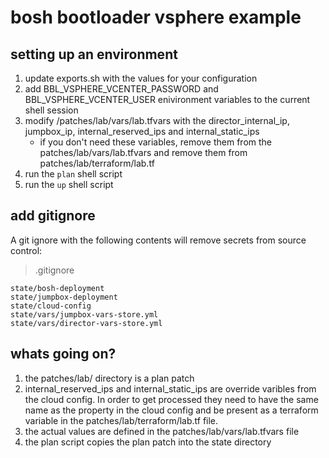 # bosh bootloader vsphere example

## setting up an environment

1) update exports.sh with the values for your configuration
2) add BBL_VSPHERE_VCENTER_PASSWORD and BBL_VSPHERE_VCENTER_USER enivironment variables to the current shell session
3) modify /patches/lab/vars/lab.tfvars with the director_internal_ip, jumpbox_ip, internal_reserved_ips and internal_static_ips
   - if you don't need these variables, remove them from the patches/lab/vars/lab.tfvars and remove them from  patches/lab/terraform/lab.tf
4) run the `plan` shell script
5) run the `up` shell script

## add gitignore

A git ignore with the following contents will remove secrets from source control:

> .gitignore

```
state/bosh-deployment
state/jumpbox-deployment
state/cloud-config
state/vars/jumpbox-vars-store.yml
state/vars/director-vars-store.yml
```

## whats going on?

1) the patches/lab/ directory is a plan patch
2) internal_reserved_ips and internal_static_ips are override varibles from the cloud config. In order to get processed they need to have the same name as the property in the cloud config and be present as a terraform variable in the patches/lab/terraform/lab.tf file.
3) the actual values are defined in the patches/lab/vars/lab.tfvars file
4) the plan script copies the plan patch into the state directory
